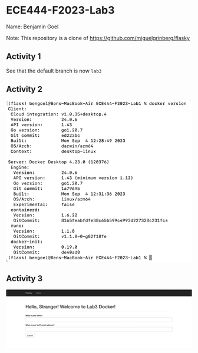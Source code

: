 # ECE444-F2023-Lab3
Name: Benjamin Goel

Note: This repository is a clone of https://github.com/miguelgrinberg/flasky

## Activity 1
See that the default branch is now `lab3`
## Activity 2
![screenshot of docker version](./activity2_version.png)
## Activity 3
![screenshot of updated home page](./activity3_screenshot.png)
